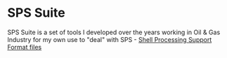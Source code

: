 # SPS Suite

SPS Suite is a set of tools I developed over the years working in Oil & Gas Industry for my own use to "deal" with SPS - [Shell Processing Support Format files](https://seg.org/Portals/0/SEG/News%20and%20Resources/Technical%20Standards/seg_sps_rev0.pdf)

